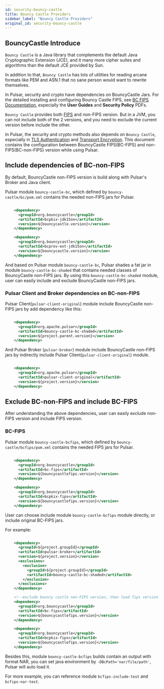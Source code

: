 ```yaml
---
id: security-bouncy-castle
title: Bouncy Castle Providers
sidebar_label: "Bouncy Castle Providers"
original_id: security-bouncy-castle
---
```


## BouncyCastle Introduce

`Bouncy Castle` is a Java library that complements the default Java Cryptographic Extension (JCE), 
and it many more cipher suites and algorithms than the default JCE provided by Sun.

In addition to that, `Bouncy Castle` has lots of utilities for reading arcane formats like PEM and ASN.1 that no sane person would want to rewrite themselves.

In Pulsar, security and crypto have dependencies on BouncyCastle Jars. For the detailed installing and configuring Bouncy Castle FIPS, see [BC FIPS Documentation](https://www.bouncycastle.org/documentation.html), especially the **User Guides** and **Security Policy** PDFs.

`Bouncy Castle` provides both [FIPS](https://www.bouncycastle.org/fips_faq.html) and non-FIPS version. But in a JVM, you can not include both of the 2 versions, and you need to exclude the current version before include the other.

In Pulsar, the security and crypto methods also depends on `Bouncy Castle`, especially in [TLS Authentication](security-tls-authentication.md) and [Transport Encryption](security-encryption). This document contains the configuration between BouncyCastle FIPS(BC-FIPS) and non-FIPS(BC-non-FIPS) version while using Pulsar.

## Include dependencies of BC-non-FIPS

By default, BouncyCastle non-FIPS version is build along with Pulsar's Broker and Java client.

Pulsar module `bouncy-castle-bc`, which defined by `bouncy-castle/bc/pom.xml` contains the needed non-FIPS jars for Pulsar.

```xml

    <dependency>
      <groupId>org.bouncycastle</groupId>
      <artifactId>bcpkix-jdk15on</artifactId>
      <version>${bouncycastle.version}</version>
    </dependency>

    <dependency>
      <groupId>org.bouncycastle</groupId>
      <artifactId>bcprov-ext-jdk15on</artifactId>
      <version>${bouncycastle.version}</version>
    </dependency>

```

And based on Pulsar module `bouncy-castle-bc`, Pulsar shades a fat jar in module `bouncy-castle-bc-shaded` that contains needed classes of BouncyCastle non-FIPS jars.
By using this `bouncy-castle-bc-shaded` module, user can easily include and exclude BouncyCastle non-FIPS jars.

### Pulsar Client and Broker dependencies on BC-non-FIPS

Pulsar Client(`pulsar-client-original`) module include BouncyCastle non-FIPS jars by add dependency like this:

```xml

    <dependency>
      <groupId>org.apache.pulsar</groupId>
      <artifactId>bouncy-castle-bc-shaded</artifactId>
      <version>${project.parent.version}</version>
    </dependency>

```

And Pulsar Broker (`pulsar-broker`) module include BouncyCastle non-FIPS jars by indirectly include Pulsar Client(`pulsar-client-original`) module.

```xml

    <dependency>
      <groupId>org.apache.pulsar</groupId>
      <artifactId>pulsar-client-original</artifactId>
      <version>${project.version}</version>
    </dependency>

```

## Exclude BC-non-FIPS and include BC-FIPS

After understanding the above dependencies, user can easily exclude non-FIPS version and include FIPS version.

### BC-FIPS

Pulsar module `bouncy-castle-bcfips`, which defined by `bouncy-castle/bcfips/pom.xml` contains the needed FIPS jars for Pulsar.

```xml

    <dependency>
      <groupId>org.bouncycastle</groupId>
      <artifactId>bc-fips</artifactId>
      <version>${bouncycastlefips.version}</version>
    </dependency>

    <dependency>
      <groupId>org.bouncycastle</groupId>
      <artifactId>bcpkix-fips</artifactId>
      <version>${bouncycastlefips.version}</version>
    </dependency>

```

User can choose include module `bouncy-castle-bcfips` module directly, or include original BC-FIPS jars. 

For example:

```xml

    <dependency>
      <groupId>${project.groupId}</groupId>
      <artifactId>pulsar-broker</artifactId>
      <version>${project.version}</version>
      <exclusions>
        <exclusion>
          <groupId>${project.groupId}</groupId>
          <artifactId>bouncy-castle-bc-shaded</artifactId>
        </exclusion>
      </exclusions>
    </dependency>

    <!--exclude bouncy castle non-FIPS version, then load fips version-->
    <dependency>
      <groupId>org.bouncycastle</groupId>
      <artifactId>bc-fips</artifactId>
      <version>${bouncycastlefips.version}</version>
    </dependency>

    <dependency>
      <groupId>org.bouncycastle</groupId>
      <artifactId>bcpkix-fips</artifactId>
      <version>${bouncycastlefips.version}</version>
    </dependency>

```

Besides this, module `bouncy-castle-bcfips` builds contain an output with format NAR, you can set java environment by `-DBcPath='nar/file/path'`, Pulsar will auto load it.

For more example, you can reference module `bcfips-include-test` and `bcfips-nar-test`.


